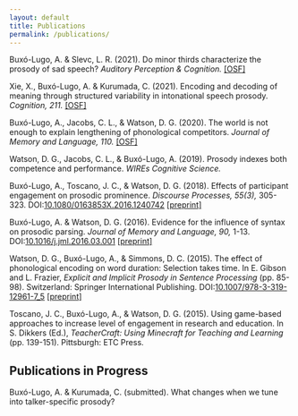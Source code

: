 ```yaml
---
layout: default
title: Publications
permalink: /publications/
---
```

Buxó-Lugo, A. & Slevc, L. R. (2021). Do minor thirds characterize the prosody of sad speech? *Auditory Perception & Cognition.* [[OSF]](https://osf.io/ystgw/)

Xie, X., Buxó-Lugo, A. & Kurumada, C. (2021). Encoding and decoding of meaning through structured variability in intonational speech prosody. *Cognition, 211.* [[OSF]](https://osf.io/kr7y6/)

Buxó-Lugo, A., Jacobs, C. L., & Watson, D. G. (2020). The world is not enough to explain lengthening of phonological competitors. *Journal of Memory and Language, 110.* [[OSF]](https://osf.io/ef5wu/)

Watson, D. G., Jacobs, C. L., & Buxó-Lugo, A. (2019). Prosody indexes both competence and performance. *WIREs Cognitive Science.*

Buxó-Lugo, A., Toscano, J. C., & Watson, D. G. (2018). Effects of participant engagement on prosodic prominence. *Discourse Processes, 55(3),* 305-323. DOI:[10.1080/0163853X.2016.1240742](https://doi.org/10.1080/0163853X.2016.1240742) [[preprint]]({{site.baseurl}}/assets/Minecraft_Preprint.pdf)

Buxó-Lugo, A. & Watson, D. G. (2016).  Evidence for the influence of syntax on prosodic parsing. *Journal of Memory and Language, 90,* 1-13. DOI:[10.1016/j.jml.2016.03.001](https://doi.org/10.1016/j.jml.2016.03.001) [[preprint]]({{site.baseurl}}/assets/Syntax_and_Prosodic_Parsing_Preprint.pdf)

Watson, D. G., Buxó-Lugo, A., & Simmons, D. C. (2015). The effect of phonological encoding on word duration: Selection takes time.  In E. Gibson and L. Frazier, *Explicit and Implicit Prosody in Sentence Processing* (pp. 85-98). Switzerland: Springer International Publishing. DOI:[10.1007/978-3-319-12961-7_5](https://doi.org/10.1007/978-3-319-12961-7_5) [[preprint]]({{site.baseurl}}/assets/Phonological_Encoding_Preprint.pdf)

Toscano, J. C., Buxó-Lugo, A., & Watson, D. G. (2015). Using game-based approaches to increase level of engagement in research and education. In S. Dikkers (Ed.), *TeacherCraft: Using Minecraft for Teaching and Learning* (pp. 139-151). Pittsburgh: ETC Press.

## Publications in Progress

Buxó-Lugo, A. & Kurumada, C. (submitted). What changes when we tune into talker-specific prosody?


